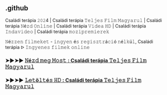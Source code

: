 ## .github

Családi terápia 𝟸𝟶𝟸4 | Családi terápia 𝚃𝚎𝚕𝚓𝚎𝚜 𝙵𝚒𝚕𝚖 𝙼𝚊𝚐𝚢𝚊𝚛𝚞𝚕 | Családi terápia 𝙽é𝚣𝚍 𝙾𝚗𝚕𝚒𝚗𝚎 | Családi terápia 𝚅𝚒𝚍𝚎𝚊 𝙷𝙳 | Családi terápia 𝙸𝚗𝚍𝚊𝚟𝚒𝚍𝚎𝚘 | Családi terápia 𝚖𝚘𝚣𝚒𝚙𝚛𝚎𝚖𝚒𝚎𝚛𝚎𝚔

𝙽é𝚣𝚣𝚎𝚗 𝚏𝚒𝚕𝚖𝚎𝚔𝚎𝚝 - 𝚒𝚗𝚐𝚢𝚎𝚗 é𝚜 𝚛𝚎𝚐𝚒𝚜𝚣𝚝𝚛á𝚌𝚒ó 𝚗é𝚕𝚔ü𝚕, Családi terápia ᐅ 𝙸𝚗𝚐𝚢𝚎𝚗𝚎𝚜 𝚏𝚒𝚕𝚖𝚎𝚔 𝚘𝚗𝚕𝚒𝚗𝚎

### ➤►➤► [𝙽é𝚣𝚍 𝚖𝚎𝚐 𝙼𝚘𝚜𝚝 : Családi terápia 𝚃𝚎𝚕𝚓𝚎𝚜 𝙵𝚒𝚕𝚖 𝙼𝚊𝚐𝚢𝚊𝚛𝚞𝚕]()

### ➤►➤► [𝙻𝚎𝚝ö𝚕𝚝é𝚜 𝙷𝙳 : Családi terápia 𝚃𝚎𝚕𝚓𝚎𝚜 𝙵𝚒𝚕𝚖 𝙼𝚊𝚐𝚢𝚊𝚛𝚞𝚕]()
